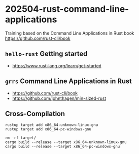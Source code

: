 # 202504-rust-command-line-applications

Training based on the Command Line Applications in Rust book https://github.com/rust-cli/book

## `hello-rust` Getting started

- https://www.rust-lang.org/learn/get-started

## `grrs` Command Line Applications in Rust

- https://github.com/rust-cli/book
- https://github.com/johnthagen/min-sized-rust

## Cross-Compilation

```shell
rustup target add x86_64-unknown-linux-gnu
rustup target add x86_64-pc-windows-gnu
```

```shell
rm -rf target/
cargo build --release --target x86_64-unknown-linux-gnu
cargo build --release --target x86_64-pc-windows-gnu
```
